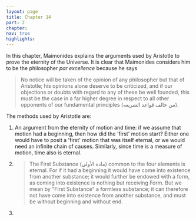 ```yaml
---
layout: page
title: Chapter 14
part: 2
chapter: 
nav: true
highlights: 
---
```


In this chapter, Maimonides explains the arguments used by Aristotle to prove the eternity of the Universe. It is clear that Maimonides considers him to be the philosopher _par excellence_ because he says
> No notice will be taken of the opinion of any philosopher but that of Aristotle; his opinions alone deserve to be criticized, and if our objections or doubts with regard to any of these be well founded, this must be the case in a far higher degree in respect to all other opponents of our fundamental principles (من خالف قواعد الشريعه).

The methods used by Aristotle are:
1. An argument from the eternity of motion and time: if we assume that motion had a beginning, then how did the 'first' motion start? Either one would have to posit a 'first' motion that was itself eternal, or we would need an infinite chain of causes. Similarly, since time is a measure of motion, time also is eternal.
2. >The First Substance (مادة الأولى) common to the four elements is eternal. For if it had a beginning it would have come into existence from another substance; it would further be endowed with a form, as coming into existence is nothing but receiving Form. But we mean by "First Substance" a formless substance; it can therefore not have come into existence from another substance, and must be without beginning and without end.
3. 
